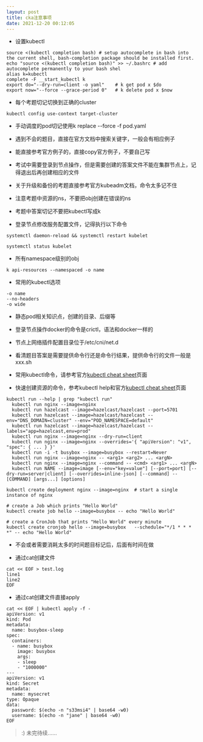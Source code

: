 ```yaml
---
layout: post
title: cka注意事项
date: 2021-12-20 00:12:05
---
```


- 设置kubectl

```
source <(kubectl completion bash) # setup autocomplete in bash into the current shell, bash-completion package should be installed first.
echo "source <(kubectl completion bash)" >> ~/.bashrc # add autocomplete permanently to your bash shel
alias k=kubectl
complete -F __start_kubectl k
export do="--dry-run=client -o yaml"    # k get pod x $do
export now="--force --grace-period 0"   # k delete pod x $now
```

- 每个考题切记切换到正确的cluster

```
kubectl config use-context target-cluster
```

- 手动调度的pod切记使用k replace --force -f pod.yaml

- 遇到不会的题目，直接在官方文档中搜索关键字，一般会有相应例子
  
- 能直接参考官方例子的，直接copy官方例子，不要自己写

- 考试中需要登录到节点操作，但是需要创建的答案文件不能在集群节点上，记得退出后再创建相应的文件

- 关于升级和备份的考题直接参考官方kubeadm文档，命令太多记不住

- 注意考题中资源的ns，不要把obj创建在错误的ns

- 考题中答案切记不要把kubectl写成k

- 登录节点修改服务配置文件，记得执行以下命令
  
```
systemctl daemon-reload && systemctl restart kubelet

systemctl status kubelet
```

- 所有namespace级别的obj

```
k api-resources --namespaced -o name
```

- 常用的kubectl选项

```
-o name
--no-headers
-o wide
```

- 静态pod相关知识点，创建的目录、后缀等

- 登录节点操作docker的命令是crictl，语法和docker一样的

- 节点上网络插件配置目录位于/etc/cni/net.d

- 看清题目答案是需要提供命令行还是命令行结果，提供命令行的文件一般是xxx.sh

- 常用kubectl命令，请参考官方[kubectl cheat sheet](https://kubernetes.io/docs/reference/kubectl/cheatsheet/)页面

- 快速创建资源的命令，参考kubectl help和官方[kubectl cheat sheet](https://kubernetes.io/docs/reference/kubectl/cheatsheet/)页面

```
kubectl run --help | grep "kubectl run"
  kubectl run nginx --image=nginx
  kubectl run hazelcast --image=hazelcast/hazelcast --port=5701
  kubectl run hazelcast --image=hazelcast/hazelcast --env="DNS_DOMAIN=cluster" --env="POD_NAMESPACE=default"
  kubectl run hazelcast --image=hazelcast/hazelcast --labels="app=hazelcast,env=prod"
  kubectl run nginx --image=nginx --dry-run=client
  kubectl run nginx --image=nginx --overrides='{ "apiVersion": "v1", "spec": { ... } }'
  kubectl run -i -t busybox --image=busybox --restart=Never
  kubectl run nginx --image=nginx -- <arg1> <arg2> ... <argN>
  kubectl run nginx --image=nginx --command -- <cmd> <arg1> ... <argN>
  kubectl run NAME --image=image [--env="key=value"] [--port=port] [--dry-run=server|client] [--overrides=inline-json] [--command] -- [COMMAND] [args...] [options]

kubectl create deployment nginx --image=nginx  # start a single instance of nginx

# create a Job which prints "Hello World"
kubectl create job hello --image=busybox -- echo "Hello World" 

# create a CronJob that prints "Hello World" every minute
kubectl create cronjob hello --image=busybox   --schedule="*/1 * * * *" -- echo "Hello World" 
```

- 不会或者需要消耗太多的时间题目标记后，后面有时间在做

- 通过cat创建文件

```
cat << EOF > test.log
line1
line2
EOF
```

- 通过cat创建文件直接apply

```
cat << EOF | kubectl apply -f -
apiVersion: v1
kind: Pod
metadata:
  name: busybox-sleep
spec:
  containers:
  - name: busybox
    image: busybox
    args:
    - sleep
    - "1000000"
---
apiVersion: v1
kind: Secret
metadata:
  name: mysecret
type: Opaque
data:
  password: $(echo -n "s33msi4" | base64 -w0)
  username: $(echo -n "jane" | base64 -w0)
EOF
```

> :) 未完待续......
